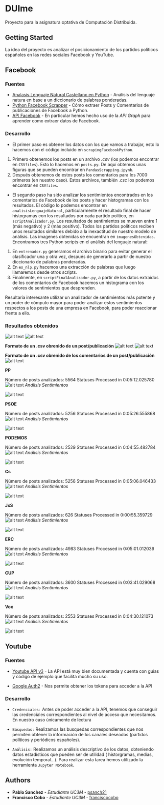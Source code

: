 # DUIme
Proyecto para la asignatura optativa de Computación Distribuida.

## Getting Started

La idea del proyecto es analizar el posicionamiento de los partidos políticos españoles en las redes sociales Facebook y YouTube.

## Facebook

### Fuentes

  * [Analasis Lenguaje Natural Castellano en Python](http://www.bluefiredev.com/2017/03/29/mc-analisis-de-sentimiento-en-espanol-con-python-introduccion/) - Análisis del lenguaje natura en base a un diccionario de palabras ponderadas.
  * [Python Facebook Scrapper](https://nocodewebscraping.com/facebook-scraper/) - Cómo extraer Posts y Comentarios de publicaciones de Facebook a Python.
  * [API Facebook](https://developers.facebook.com/tools/explorer/) - En particular hemos hecho uso de la *API Graph* para aprender como extraer datos de Facebook.

### Desarrollo

  * El primer paso es obtener los datos con los que vamos a trabajar, esto lo hacemos con el código incluido en `scrapingFacebookPython`.
  1) Primero obtenemos los posts en un archivo *.csv* (los podemos encontrar en `CSVfiles`). Esto lo hacemos en `posts.py`. De aquí obtemos unas figuras que se pueden encontrar en `PandasScrapping.ipynb`.
  2) Después obtenemos de estos posts los comentarios para los 7000 primeros (en nuestro caso). Estos archivos, también *.csc* los podemos encontrar en `CSVfiles`.

  * El segundo paso ha sido analizar los sentimientos encontrados en los comentarios de Facebook de los posts y hacer histogramas con los resultados. El código lo podemos encontrar en `analisisLenguajeNatural`, particularmente el resultado final de hacer histogramas con los resultados por cada partido político, en `scriptAnalizador.py`. Los resultados de sentimientos se mueven entre 1 (más negativo) y 2 (más positivo). Todos los partidos políticos reciben unos resultados similares debido a la inexactitud de nuestro modelo de análisis. Las imagenes obtenidas se encuentran en `imagenesObtenidas`. Encontramos tres Python scripts en el análisis del lenguaje natural:
1) En `entrenador.py` generamos el archivo binario para evitar generar el clasificador una y otra vez, después de generarlo a partir de nuestro diccionario de palabras ponderadas. 
2) En `es_nlp.py` hacemos una extracción de palabras que luego llamaremos desde otros scripts.
3) Finalmente, en `scriptFinalAnalizador.py`, a partir de los datos extraidos de los comentarios de Facebook hacemos un histograma con los valores de sentimientos que desprenden.

 Resultaría interesante utilizar un analizador de sentimientos más potente y un poder de cómputo mayor para poder analizar estos sentimientos respectos a los posts de una empresa en Facebook, para poder reaccionar frente a ello.
 
 ### Resultados obtenidos
 
 ![alt text](https://github.com/psanch21/DUIme/blob/master/%23Facebook/imagenesObtenidas/Imagen1.png)
 ![alt text](https://github.com/psanch21/DUIme/blob/master/%23Facebook/imagenesObtenidas/Imagen2.png)
 
 **Formato de un .csv obrenido de un post/publicación**
 ![alt text](https://github.com/psanch21/DUIme/blob/master/%23Facebook/imagenesObtenidas/Imagen3.png)
 ![alt text](https://github.com/psanch21/DUIme/blob/master/%23Facebook/imagenesObtenidas/Imagen4.png)
 
 **Formato de un .csv obrenido de los comentarios de un post/publicación**
 ![alt text](https://github.com/psanch21/DUIme/blob/master/%23Facebook/imagenesObtenidas/Imagen5.png)
 
 
**PP**

Número de posts analizados: 5564 Statuses Processed in 0:05:12.025780
![alt text](https://github.com/psanch21/DUIme/blob/master/%23Facebook/imagenesObtenidas/ppPosts.png)
*Análisis Sentimientos*

![alt text](https://github.com/psanch21/DUIme/blob/master/%23Facebook/imagenesObtenidas/sentimientosPP.png)

**PSOE**

Número de posts analizados: 5256 Statuses Processed in 0:05:26.555868
![alt text](https://github.com/psanch21/DUIme/blob/master/%23Facebook/imagenesObtenidas/PSOEPosts.png)
*Análisis Sentimientos*

![alt text](https://github.com/psanch21/DUIme/blob/master/%23Facebook/imagenesObtenidas/sentimientosPSOE.png)

**PODEMOS**

Número de posts analizados: 2529 Statuses Processed in 0:04:55.482784
![alt text](https://github.com/psanch21/DUIme/blob/master/%23Facebook/imagenesObtenidas/PodemosPosts.png)
*Análisis Sentimientos*

![alt text](https://github.com/psanch21/DUIme/blob/master/%23Facebook/imagenesObtenidas/sentimientosPODEMOS.png)

**Cs**

Número de posts analizados: 5256 Statuses Processed in 0:05:06.046433
![alt text](https://github.com/psanch21/DUIme/blob/master/%23Facebook/imagenesObtenidas/CsPosts.png)
*Análisis Sentimientos*

![alt text](https://github.com/psanch21/DUIme/blob/master/%23Facebook/imagenesObtenidas/sentimientosCs.png)

**JxS**

Número de posts analizados: 626 Statuses Processed in 0:00:55.359729
![alt text](https://github.com/psanch21/DUIme/blob/master/%23Facebook/imagenesObtenidas/JxSPosts.png)
*Análisis Sentimientos*

![alt text](https://github.com/psanch21/DUIme/blob/master/%23Facebook/imagenesObtenidas/sentimientosJxS.png)

**ERC**

Número de posts analizados: 4983 Statuses Processed in 0:05:01.012039
![alt text](https://github.com/psanch21/DUIme/blob/master/%23Facebook/imagenesObtenidas/ERCPosts.png)
*Análisis Sentimientos*

![alt text](https://github.com/psanch21/DUIme/blob/master/%23Facebook/imagenesObtenidas/sentimientosERC.png)

**CUP**

Número de posts analizados: 3600 Statuses Processed in 0:03:41.029068
![alt text](https://github.com/psanch21/DUIme/blob/master/%23Facebook/imagenesObtenidas/CUPPosts.png)
*Análisis Sentimientos*

![alt text](https://github.com/psanch21/DUIme/blob/master/%23Facebook/imagenesObtenidas/sentimientosCUP.png)

**Vox**

Número de posts analizados: 2553 Statuses Processed in 0:04:30.121073
![alt text](https://github.com/psanch21/DUIme/blob/master/%23Facebook/imagenesObtenidas/VOXosts.png)
*Análisis Sentimientos*

![alt text](https://github.com/psanch21/DUIme/blob/master/%23Facebook/imagenesObtenidas/sentimientosVox.png)


## Youtube

### Fuentes

 * [Youtube API v3](https://developers.google.com/youtube/v3/) - La API está muy bien documentada y cuenta con guías y código de ejemplo que facilita mucho su uso.

 * [Google Auth2](https://developers.google.com/identity/protocols/OAuth2) - Nos permite obtener los tokens para acceder a la API

### Desarrollo

 * `Credenciales:` Antes de poder acceder a la API, tenemos que conseguir las credenciales correspondientes al nivel de acceso que necesitamos. En nuestro caso únicamente de lectura
 
 * `Búsquedas:` Realizamos las busquedas correspondientes que nos permiten obtener la información de los canales deseados (partidos políticos y periódicos españoles).
 
 * `Análisis:` Realizamos un análisis descriptivo de los datos, obteniendo datos estadísticos que pueden ser de utilidad ( historgramas, medias, evolución temporal...). Para realizar esta tarea hemos utilizado la herramienta `Jupyter Notebook`.
 

## Authors

  * **Pablo Sanchez** - *Estudiante UC3M* - [psanch21](https://github.com/psanch21)
  * **Francisco Cobo** - *Estudiante UC3M* - [franciscocobo](https://github.com/franciscocobo)

